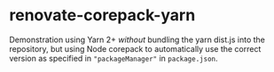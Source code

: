 # renovate-corepack-yarn

Demonstration using Yarn 2+ _without_ bundling the yarn dist.js into the repository, but using Node corepack to automatically use the correct version as specified in `"packageManager"` in `package.json`.

